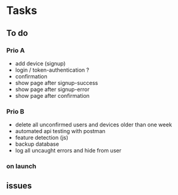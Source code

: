 # Tasks

## To do

### Prio A

- add device (signup)
- login / token-authentication ?
- confirmation
- show page after signup-success
- show page after signup-error
- show page after confirmation

### Prio B

- delete all unconfirmed users and devices older than one week
- automated api testing with postman
- feature detection (js)
- backup database
- log all uncaught errors and hide from user

### on launch

## issues
